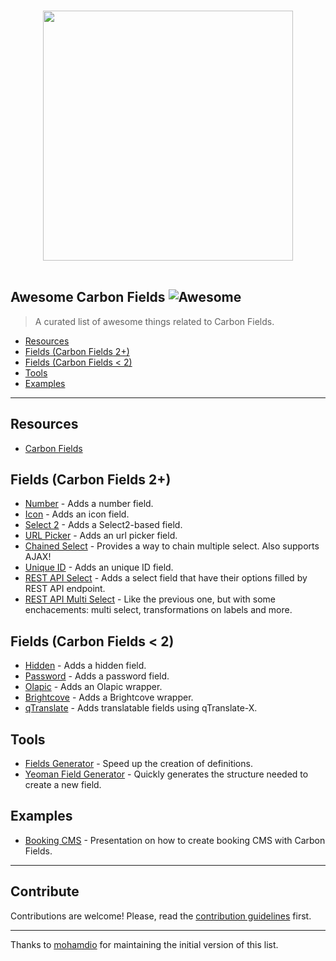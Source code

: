 <p align="center">
	<br>
	<img width="400" src="./media/logo.svg">
	<br>
	<br>
</p>

## Awesome Carbon Fields ![Awesome](https://cdn.rawgit.com/sindresorhus/awesome/d7305f38d29fed78fa85652e3a63e154dd8e8829/media/badge.svg)

> A curated list of awesome things related to Carbon Fields.

- [Resources](#resources)
- [Fields (Carbon Fields 2+)](#fields-above-2)
- [Fields (Carbon Fields < 2)](#fields-below-2)
- [Tools](#tools)
- [Examples](examples)

---

## Resources

- [Carbon Fields](https://github.com/htmlburger/carbon-fields-plugin)

## Fields (Carbon Fields 2+)

- [Number](https://github.com/htmlburger/carbon-field-number) - Adds a number field.
- [Icon](https://github.com/htmlburger/carbon-field-icon) - Adds an icon field.
- [Select 2](https://github.com/dmhendricks/carbon-field-select-multiple) - Adds a Select2-based field.
- [URL Picker](https://github.com/iamntz/carbon-fields-urlpicker) - Adds an url picker field.
- [Chained Select](https://github.com/iamntz/carbon-chained-select) - Provides a way to chain multiple select. Also supports AJAX!
- [Unique ID](https://github.com/iamntz/carbon-uniqid) - Adds an unique ID field.
- [REST API Select](https://github.com/elvishp2006/carbon-field-rest-api-select) - Adds a select field that have their options filled by REST API endpoint.
- [REST API Multi Select](https://github.com/iamntz/carbon-rest-multiselect) - Like the previous one, but with some enchacements: multi select, transformations on labels and more.

## Fields (Carbon Fields < 2)

- [Hidden](https://github.com/pkostadinov-2create/carbon-field-hidden) - Adds a hidden field.
- [Password](https://github.com/pkostadinov-2create/carbon-field-password) - Adds a password field.
- [Olapic](https://github.com/schrapel/carbon-fields-olapic) - Adds an Olapic wrapper.
- [Brightcove](https://github.com/schrapel/carbon-fields-brightcove) - Adds a Brightcove wrapper.
- [qTranslate](https://github.com/appristas/carbon-fields-qtranslate) - Adds translatable fields using qTranslate-X.

## Tools

- [Fields Generator](https://wpcodewizard.com/) - Speed up the creation of definitions.
- [Yeoman Field Generator](https://github.com/iamntz/yeoman-carbon-field-generator) - Quickly generates the structure needed to create a new field.

## Examples

- [Booking CMS](https://benbroide.com/presentation/carbon-fields/) - Presentation on how to create booking CMS with Carbon Fields.

---

## Contribute

Contributions are welcome! Please, read the [contribution guidelines](CONTRIBUTING.md) first.

---

Thanks to [mohamdio](https://github.com/mohamdio) for maintaining the initial version of this list.


